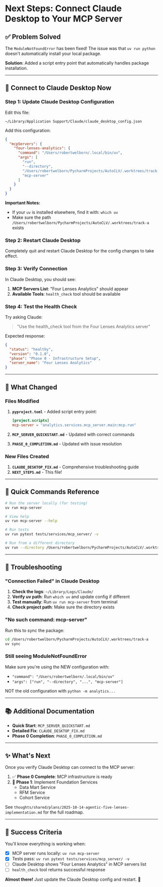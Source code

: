 # Next Steps: Connect Claude Desktop to Your MCP Server

## ✅ Problem Solved

The `ModuleNotFoundError` has been fixed! The issue was that `uv run python` doesn't automatically install your local package.

**Solution**: Added a script entry point that automatically handles package installation.

---

## 🚀 Connect to Claude Desktop Now

### Step 1: Update Claude Desktop Configuration

Edit this file:
```
~/Library/Application Support/Claude/claude_desktop_config.json
```

Add this configuration:

```json
{
  "mcpServers": {
    "four-lenses-analytics": {
      "command": "/Users/robertwelborn/.local/bin/uv",
      "args": [
        "run",
        "--directory",
        "/Users/robertwelborn/PycharmProjects/AutoCLV/.worktrees/track-a",
        "mcp-server"
      ]
    }
  }
}
```

**Important Notes:**
- If your `uv` is installed elsewhere, find it with: `which uv`
- Make sure the path `/Users/robertwelborn/PycharmProjects/AutoCLV/.worktrees/track-a` exists

### Step 2: Restart Claude Desktop

Completely quit and restart Claude Desktop for the config changes to take effect.

### Step 3: Verify Connection

In Claude Desktop, you should see:
1. **MCP Servers List**: "Four Lenses Analytics" should appear
2. **Available Tools**: `health_check` tool should be available

### Step 4: Test the Health Check

Try asking Claude:
> "Use the health_check tool from the Four Lenses Analytics server"

Expected response:
```json
{
  "status": "healthy",
  "version": "0.1.0",
  "phase": "Phase 0 - Infrastructure Setup",
  "server_name": "Four Lenses Analytics"
}
```

---

## 🔧 What Changed

### Files Modified

1. **`pyproject.toml`** - Added script entry point:
   ```toml
   [project.scripts]
   mcp-server = "analytics.services.mcp_server.main:mcp.run"
   ```

2. **`MCP_SERVER_QUICKSTART.md`** - Updated with correct commands

3. **`PHASE_0_COMPLETION.md`** - Updated with issue resolution

### New Files Created

1. **`CLAUDE_DESKTOP_FIX.md`** - Comprehensive troubleshooting guide
2. **`NEXT_STEPS.md`** - This file!

---

## 📝 Quick Commands Reference

```bash
# Run the server locally (for testing)
uv run mcp-server

# View help
uv run mcp-server --help

# Run tests
uv run pytest tests/services/mcp_server/ -v

# Run from a different directory
uv run --directory /Users/robertwelborn/PycharmProjects/AutoCLV/.worktrees/track-a mcp-server
```

---

## 🐛 Troubleshooting

### "Connection Failed" in Claude Desktop

1. **Check the logs**: `~/Library/Logs/Claude/`
2. **Verify uv path**: Run `which uv` and update config if different
3. **Test manually**: Run `uv run mcp-server` from terminal
4. **Check project path**: Make sure the directory exists

### "No such command: mcp-server"

Run this to sync the package:
```bash
cd /Users/robertwelborn/PycharmProjects/AutoCLV/.worktrees/track-a
uv sync
```

### Still seeing ModuleNotFoundError

Make sure you're using the NEW configuration with:
- `"command": "/Users/robertwelborn/.local/bin/uv"`
- `"args": ["run", "--directory", "...", "mcp-server"]`

NOT the old configuration with `python -m analytics...`

---

## 📚 Additional Documentation

- **Quick Start**: `MCP_SERVER_QUICKSTART.md`
- **Detailed Fix**: `CLAUDE_DESKTOP_FIX.md`
- **Phase 0 Completion**: `PHASE_0_COMPLETION.md`

---

## ✨ What's Next

Once you verify Claude Desktop can connect to the MCP server:

1. ✅ **Phase 0 Complete**: MCP infrastructure is ready
2. 🚧 **Phase 1**: Implement Foundation Services
   - Data Mart Service
   - RFM Service
   - Cohort Service

See `thoughts/shared/plans/2025-10-14-agentic-five-lenses-implementation.md` for the full roadmap.

---

## 🎉 Success Criteria

You'll know everything is working when:

- [x] MCP server runs locally: `uv run mcp-server`
- [x] Tests pass: `uv run pytest tests/services/mcp_server/ -v`
- [ ] Claude Desktop shows "Four Lenses Analytics" in MCP servers list
- [ ] `health_check` tool returns successful response

**Almost there!** Just update the Claude Desktop config and restart. 🚀
